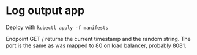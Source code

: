 # Log output app

Deploy with
```kubectl apply -f manifests```

Endpoint GET / returns the current timestamp and the random string.
The port is the same as was mapped to 80 on load balancer, probably 8081.
